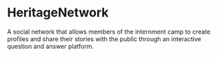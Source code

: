 HeritageNetwork
===============

A social network that allows members of the internment camp to create profiles and share their stories with the public through an interactive question and answer platform.